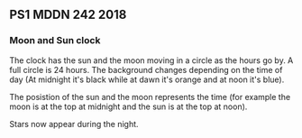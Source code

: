## PS1 MDDN 242 2018

### Moon and Sun clock

The clock has the sun and the moon moving in a circle as the hours go by. A full circle is 24 hours. 
The background changes depending on the time of day (At midnight it's black while at dawn it's orange and at noon it's blue).

The posistion of the sun and the moon represents the time (for example the moon is at the top at midnight and the sun is at the top at noon).

Stars now appear during the night.
